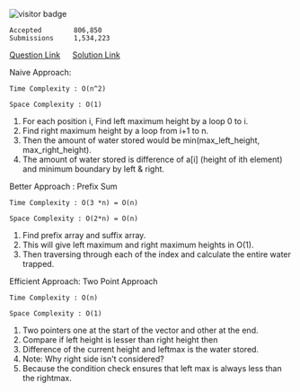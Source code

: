 ![visitor badge](https://visitor-badge.glitch.me/badge?page_id=yvrakesh.Leetcode-0042)

    Accepted        806,850
    Submissions     1,534,223

[Question Link](https://leetcode.com/problems/trapping-rain-water/)   &emsp; [Solution Link](https://github.com/yvrakesh/Leetcode/blob/main/code/0042/sol.cpp)   

Naive Approach:

    Time Complexity : O(n^2)

    Space Complexity : O(1)

1. For each position i, Find left maximum height by a loop 0 to i.
2. Find right maximum height by a loop from i+1 to n.
3. Then the amount of water stored would be min(max_left_height, max_right_height).
4. The amount of water stored is difference of a[i] (height of ith element) and minimum boundary by left & right.

Better Approach : Prefix Sum

    Time Complexity : O(3 *n) = O(n)

    Space Complexity : O(2*n) = O(n)

1. Find prefix array and suffix array.
2. This will give left maximum and right maximum heights in O(1).
3. Then traversing through each of the index and calculate the entire water trapped.

Efficient Approach: Two Point Approach

    Time Complexity : O(n)

    Space Complexity : O(1)

1. Two pointers one at the start of the vector and other at the end.
2. Compare if left height is lesser than right height then 
3. Difference of the current height and leftmax is the water stored.
4. Note: Why right side isn't considered?
5. Because the condition check ensures that left max is always less than the rightmax.